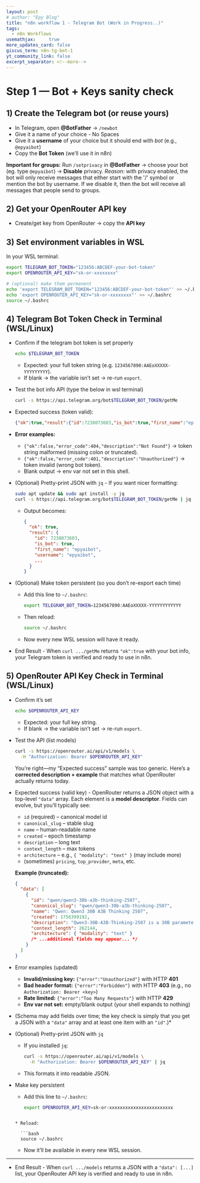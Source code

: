 ```yaml
---
layout: post
# author: "Epy Blog"
title: "n8n workflow 1 - Telegram Bot (Work in Progress..)"
tags:
  - n8n Workflows
usemathjax:     true
more_updates_card: false
giscus_term: n8n-tg-bot-1
yt_community_link: false
excerpt_separator: <!--more-->
---
```


# Step 1 — Bot + Keys sanity check

## 1) Create the Telegram bot (or reuse yours)

* In Telegram, open **@BotFather** → `/newbot`
* Give it a name of your choice - No Spaces 
* Give it a **username** of your choice but it should end with *bot* (e.g., `@epyaibot`)
* Copy the **Bot Token** (we’ll use it in n8n) <!--more-->

**Important for groups:**
Run `/setprivacy` in **@BotFather** → choose your bot (eg. type `@epyaibot`) → **Disable** privacy.
*Reason:* with privacy enabled, the bot will only receive messages that either start with the '/' symbol or mention the bot by username. If we disable it, then the bot will receive all messages that people send to groups.

## 2) Get your OpenRouter API key

* Create/get key from OpenRouter → copy the **API key**

## 3) Set environment variables in WSL

In your WSL terminal:

```bash
export TELEGRAM_BOT_TOKEN="123456:ABCDEF-your-bot-token"
export OPENROUTER_API_KEY="sk-or-xxxxxxxx"

# (optional) make them permanent
echo 'export TELEGRAM_BOT_TOKEN="123456:ABCDEF-your-bot-token"' >> ~/.bashrc
echo 'export OPENROUTER_API_KEY="sk-or-xxxxxxxx"' >> ~/.bashrc
source ~/.bashrc
```

## 4) Telegram Bot Token Check in Terminal (WSL/Linux)

* Confirm if the telegram bot token is set properly
  ```bash
  echo $TELEGRAM_BOT_TOKEN
  ```
  * Expected: your full token string (e.g. `1234567890:AAEoXXXXX-YYYYYYYYY`).
  * If blank → the variable isn’t set → re-run `export`.

* Test the bot info API (type the below in wsl terminal)

  ```bash
  curl -s https://api.telegram.org/bot$TELEGRAM_BOT_TOKEN/getMe
  ```
* Expected success (token valid):

  ```json
  {"ok":true,"result":{"id":7238073603,"is_bot":true,"first_name":"epyaibot","username":"epyaibot",...}}
  ```
* **Error examples:**
  * `{"ok":false,"error_code":404,"description":"Not Found"}` → token string malformed (missing colon or truncated).
  * `{"ok":false,"error_code":401,"description":"Unauthorized"}` → token invalid (wrong bot token).
  * Blank output → env var not set in this shell.

* (Optional) Pretty-print JSON with `jq` - If you want nicer formatting:

  ```bash
  sudo apt update && sudo apt install -y jq
  curl -s https://api.telegram.org/bot$TELEGRAM_BOT_TOKEN/getMe | jq
  ```
  * Output becomes:

    ```json
    {
      "ok": true,
      "result": {
        "id": 7238073603,
        "is_bot": true,
        "first_name": "epyaibot",
        "username": "epyaibot",
        ...
      }
    }
    ```

* (Optional) Make token persistent (so you don’t re-export each time)
  * Add this line to `~/.bashrc`:

    ```bash
    export TELEGRAM_BOT_TOKEN=1234567890:AAEoXXXXX-YYYYYYYYYYYY
    ```

  * Then reload:

    ```bash
    source ~/.bashrc
    ```

  * Now every new WSL session will have it ready.

* End Result - When `curl .../getMe` returns `"ok":true` with your bot info, your Telegram token is verified and ready to use in n8n.


## 5) OpenRouter API Key Check in Terminal (WSL/Linux)

* Confirm it’s set
  ```bash
  echo $OPENROUTER_API_KEY
  ```
  * Expected: your full key string.
  * If blank → the variable isn’t set → re-run `export`.

* Test the API (list models)

  ```bash
  curl -s https://openrouter.ai/api/v1/models \
    -H "Authorization: Bearer $OPENROUTER_API_KEY"
  ```

  You’re right—my “Expected success” sample was too generic. Here’s a **corrected description + example** that matches what OpenRouter actually returns today.

* Expected success (valid key) - OpenRouter returns a JSON object with a top-level `"data"` array.
  Each element is a **model descriptor**. Fields can evolve, but you’ll typically see:

  * `id` (required) – canonical model id
  * `canonical_slug` – stable slug
  * `name` – human-readable name
  * `created` – epoch timestamp
  * `description` – long text
  * `context_length` – max tokens
  * `architecture` – e.g., `{ "modality": "text" }` (may include more)
  * (sometimes) `pricing`, `top_provider`, `meta`, etc.

  **Example (truncated):**

  ```json
  {
    "data": [
      {
        "id": "qwen/qwen3-30b-a3b-thinking-2507",
        "canonical_slug": "qwen/qwen3-30b-a3b-thinking-2507",
        "name": "Qwen: Qwen3 30B A3B Thinking 2507",
        "created": 1756399192,
        "description": "Qwen3-30B-A3B-Thinking-2507 is a 30B parameter ...",
        "context_length": 262144,
        "architecture": { "modality": "text" }
        /* ...additional fields may appear... */
      }
    ]
  }
  ```
* Error examples (updated)

  * **Invalid/missing key:**
    `{"error":"Unauthorized"}` with HTTP **401**
  * **Bad header format:**
    `{"error":"Forbidden"}` with HTTP **403** (e.g., no `Authorization: Bearer <key>`)
  * **Rate limited:**
    `{"error":"Too Many Requests"}` with HTTP **429**
  * **Env var not set:** empty/blank output (your shell expands to nothing)

* (Schema may add fields over time; the key check is simply that you get a JSON with a `"data"` array and at least one item with an `"id"`.)*

* (Optional) Pretty-print JSON with `jq`

  * If you installed `jq`:

    ```bash
    curl -s https://openrouter.ai/api/v1/models \
      -H "Authorization: Bearer $OPENROUTER_API_KEY" | jq
    ```

  * This formats it into readable JSON.

* Make key persistent

  * Add this line to `~/.bashrc`:

    ```bash
    export OPENROUTER_API_KEY=sk-or-xxxxxxxxxxxxxxxxxxxxxxxx
  ```

  * Reload:

    ```bash
    source ~/.bashrc
    ```

  * Now it’ll be available in every new WSL session.

---

* End Result - When `curl .../models` returns a JSON with a `"data": [...]` list, your OpenRouter API key is verified and ready to use in n8n.